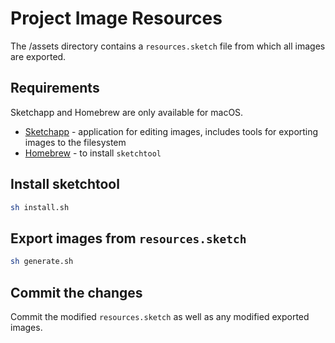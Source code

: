 # Project Image Resources

The /assets directory contains a `resources.sketch` file from which all images are exported.

## Requirements

Sketchapp and Homebrew are only available for macOS.

- [Sketchapp](https://www.sketchapp.com/) - application for editing images, includes tools for exporting images to the filesystem
- [Homebrew](http://brew.sh/) - to install `sketchtool`

## Install sketchtool

```sh
sh install.sh
```

## Export images from `resources.sketch`

```sh
sh generate.sh
```

## Commit the changes

Commit the modified `resources.sketch` as well as any modified exported images.
